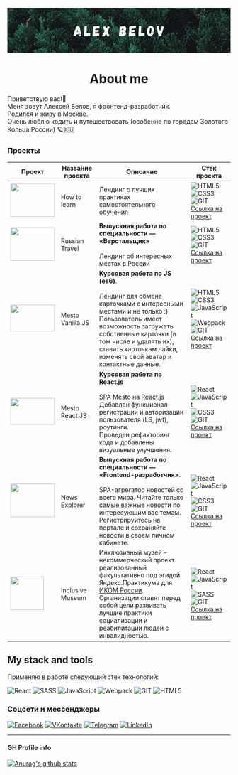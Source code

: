 ![header](https://github.com/Vaelastras/vaelastras/blob/master/assets/header.png)

<h1 align="center">About me</h1> 
Приветствую вас!👋  <br/>
Меня зовут Алексей Белов, я фронтенд-разработчик.<br/>
Родился и живу в Москве.<br/>
Очень люблю кодить и путешествовать (особенно по городам Золотого Кольца России) 🪐🇷🇺  


<h3>Проекты</h3>

|     Проект    | Название проекта | Описание | Стек проекта  |
| ------------- | -------------    | ----------  | -----------------  |
| <img src='https://vaelastras.github.io/how-to-learn/images/feinman.png' height="75" width="100" alt=''>  | How to learn  | Лендинг о лучших практиках самостоятельного обучения | ![HTML5](https://img.shields.io/badge/-HTML-141130?style=flat-square&logo=HTML5) ![CSS3](https://img.shields.io/badge/-CSS-141130?style=flat-square&logo=CSS3&logoColor=blue) ![GIT](https://img.shields.io/badge/-Git-141130?style=flat-square&logo=GIT&logoColor=green) <br /> [Ссылка на проект](https://vaelastras.github.io/how-to-learn/) |
| <img src='https://vaelastras.github.io/russian-travel/image/lead-polka.jpg' height="75" width="100" alt=''>  | Russian Travel | **Выпускная работа по специальности &mdash; &laquo;Верстальщик&raquo;** <br /> <br /> Лендинг об интересных местах в России | ![HTML5](https://img.shields.io/badge/-HTML-141130?style=flat-square&logo=HTML5) ![CSS3](https://img.shields.io/badge/-CSS-141130?style=flat-square&logo=CSS3&logoColor=blue) ![GIT](https://img.shields.io/badge/-Git-141130?style=flat-square&logo=GIT&logoColor=green) <br /> [Ссылка на проект](https://vaelastras.github.io/russian-travel/) |
| <img src='https://vaelastras.github.io/mesto/images/logo.svg' height="60" width="100" alt=''> | Mesto Vanilla JS | **Курсовая работа по JS (es6)**. <br/><br/> Лендинг для обмена карточками с интересными местами и не только :)<br /> Пользователь имеет возможность загружать собственные карточки (в том числе и удалять их),<br/> ставить карточкам лайки, изменять свой аватар и контактные данные. | ![HTML5](https://img.shields.io/badge/-HTML-141130?style=flat-square&logo=HTML5) ![CSS3](https://img.shields.io/badge/-CSS-141130?style=flat-square&logo=CSS3&logoColor=blue)  ![JavaScript](https://img.shields.io/badge/-JavaScript-141130?style=flat-square&logo=JavaScript) <br/> ![Webpack](https://img.shields.io/badge/-Webpack-141130?style=flat-square&logo=Webpack&) ![GIT](https://img.shields.io/badge/-Git-141130?style=flat-square&logo=GIT&logoColor=green) <br /> [Ссылка на проект](https://vaelastras.github.io/mesto/)
| <img src='https://vaelastras.github.io/mesto/images/logo.svg' height="60" width="100" alt=''> | Mesto React JS | **Курсовая работа по React.js** <br/><br/> SPA Mesto на React.js <br /> Добавлен функционал регистрации и авторизации пользователя (LS, jwt), роутинги.<br/> Проведен рефакторинг кода и добавлены визуальные улучшения. | ![React](https://img.shields.io/badge/-React-141130?style=flat-square&logo=React) ![JavaScript](https://img.shields.io/badge/-JavaScript-141130?style=flat-square&logo=JavaScript&logoColor=yellow) ![CSS3](https://img.shields.io/badge/-CSS-141130?style=flat-square&logo=CSS3&logoColor=blue) ![GIT](https://img.shields.io/badge/-Git-141130?style=flat-square&logo=GIT&logoColor=green) <br /> [Ссылка на проект](https://vaelastras.github.io/react-mesto-auth/)
| <img src='https://vaelastras.github.io/news-explorer-frontend/static/media/searchform-background.aeb58f8f.png' height="75" width="100" alt=''>| News Explorer | **Выпускная работа по специальности &mdash; &laquo;Frontend-разработчик&raquo;**. <br/><br/>SPA-агрегатор новостей со всего мира. Читайте только самые важные новости по интересующим вас темам. <br /> Регистрируйтесь на портале и сохраняйте новости в своем личном кабинете. <br /> | ![React](https://img.shields.io/badge/-React-141130?style=flat-square&logo=React) ![JavaScript](https://img.shields.io/badge/-JavaScript-141130?style=flat-square&logo=JavaScript&logoColor=yellow) ![CSS3](https://img.shields.io/badge/-CSS-141130?style=flat-square&logo=CSS3&logoColor=blue) ![GIT](https://img.shields.io/badge/-Git-141130?style=flat-square&logo=GIT&logoColor=green) <br /> [Ссылка на проект](https://vaelastras.github.io/news-explorer-frontend/)
| <img src='https://vaelastras.github.io/inMuseum/static/media/project-logo.de469b8c.png' height="75" width="75" alt=''>| Inclusive Museum | Инклюзивный музей - некоммерческий проект реализованный факультативно под эгидой Яндекс.Практикума для [ИКОМ России](http://icom-russia.com/). <br /> Организации ставят перед собой цели развивать лучшие практики социализации и реабилитации людей с инвалидностью.<br />   | ![React](https://img.shields.io/badge/-React-141130?style=flat-square&logo=React) ![JavaScript](https://img.shields.io/badge/-JavaScript-141130?style=flat-square&logo=JavaScript&logoColor=yellow) ![SASS](https://img.shields.io/badge/-SASS-141130?style=flat-square&logo=SASS) ![GIT](https://img.shields.io/badge/-Git-141130?style=flat-square&logo=GIT&logoColor=green) <br /> [Ссылка на проект](https://vaelastras.github.io/inMuseum/)


<h2>My stack and tools</h2>
Применяю в работе следующий стек технологий:
<br>

![React](https://img.shields.io/badge/-React-141130?style=flat-square&logo=React)
![SASS](https://img.shields.io/badge/-SASS-141130?style=flat-square&logo=Sass)
![JavaScript](https://img.shields.io/badge/-JS-141130?style=flat-square&logo=JavaScript&logoColor=yellow)
![Webpack](https://img.shields.io/badge/-Webpack-141130?style=flat-square&logo=Webpack&)
![GIT](https://img.shields.io/badge/-Git-141130?style=flat-square&logo=GIT&logoColor=FFFFFF)
![HTML5](https://img.shields.io/badge/-HTML-141130?style=flat-square&logo=HTML5&logoColor=FF0000)



<h3>Соцсети и мессенджеры</h3>

[![Facebook](https://img.shields.io/badge/-Facebook-141130?style=flat-square&logo=Facebook)](https://www.facebook.com/Vaelastras)
[![VKontakte](https://img.shields.io/badge/-VK-141130?style=flat-square&logo=Vk)](https://vk.com/vaelastras)
[![Telegram](https://img.shields.io/badge/-Telegram-141130?style=flat-square&logo=Telegram)](https://t.me/vaelastras)
[![LinkedIn](https://img.shields.io/badge/-LinkedIn-141130?style=flat-square&logo=LinkedIn)](www.linkedin.com/in/vaelastras)



<HR>  

<h4>GH Profile info</h4>  

[![Anurag's github stats](https://github-readme-stats.vercel.app/api?username=Vaelastras&&show_icons=true&theme=nord)](https://github.com/anuraghazra/github-readme-stats)
